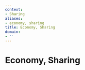 ```yaml
---
context:
- Sharing
aliases:
- economy, sharing
title: Economy, Sharing
domain:
- ''
---
```


# Economy, Sharing

